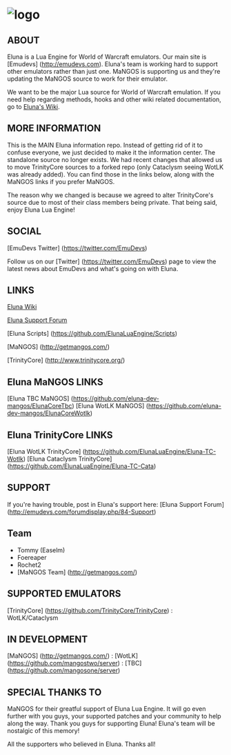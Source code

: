 # ![logo](https://dl.dropbox.com/u/98478761/eluna-DBCA-Designs.png)

## ABOUT

Eluna is a Lua Engine for World of Warcraft emulators. Our main site is [Emudevs] (http://emudevs.com). Eluna's team is working hard to support other emulators rather than just one. MaNGOS is supporting us and they're updating the MaNGOS source to work for their emulator. 


We want to be the major Lua source for World of Warcraft emulation. If you need help regarding methods, hooks and other wiki related documentation, go to [Eluna's Wiki](http://wiki.emudevs.com/doku.php?id=eluna).

## MORE INFORMATION

This is the MAIN Eluna information repo. Instead of getting rid of it to confuse everyone, we just decided to make it the information center. The standalone source no longer exists. We had recent changes that allowed us to move TrinityCore sources to a forked repo (only Cataclysm seeing WotLK was already added). You can find those in the links below, along with the MaNGOS links if you prefer MaNGOS.

The reason why we changed is because we agreed to alter TrinityCore's source due to most of their class members being private. That being said, enjoy Eluna Lua Engine!

## SOCIAL

[EmuDevs Twitter] (https://twitter.com/EmuDevs)

Follow us on our [Twitter] (https://twitter.com/EmuDevs) page to view the latest news about EmuDevs and what's going on with Eluna.


## LINKS

[Eluna Wiki](http://wiki.emudevs.com/doku.php?id=eluna)

[Eluna Support Forum](http://emudevs.com)

[Eluna Scripts] (https://github.com/ElunaLuaEngine/Scripts)

[MaNGOS] (http://getmangos.com/)

[TrinityCore] (http://www.trinitycore.org/)

## Eluna MaNGOS LINKS
 
[Eluna TBC MaNGOS] (https://github.com/eluna-dev-mangos/ElunaCoreTbc)
[Eluna WotLK MaNGOS] (https://github.com/eluna-dev-mangos/ElunaCoreWotlk)

## Eluna TrinityCore LINKS

[Eluna WotLK TrinityCore] (https://github.com/ElunaLuaEngine/Eluna-TC-Wotlk)
[Eluna Cataclysm TrinityCore] (https://github.com/ElunaLuaEngine/Eluna-TC-Cata)

## SUPPORT

If you're having trouble, post in Eluna's support here: [Eluna Support Forum] (http://emudevs.com/forumdisplay.php/84-Support)

## Team

* Tommy (Easelm)
* Foereaper
* Rochet2
* [MaNGOS Team] (http://getmangos.com/)

## SUPPORTED EMULATORS

[TrinityCore] (https://github.com/TrinityCore/TrinityCore) : WotLK/Cataclysm
		
## IN DEVELOPMENT
[MaNGOS] (http://getmangos.com/) : 
[WotLK] (https://github.com/mangostwo/server) : 
[TBC] (https://github.com/mangosone/server)

## SPECIAL THANKS TO

MaNGOS for their greatful support of Eluna Lua Engine. It will go even further with you guys, your supported patches and your community to help along the way. Thank you guys for supporting Eluna! Eluna's team will be nostalgic of this memory!

All the supporters who believed in Eluna. Thanks all!
